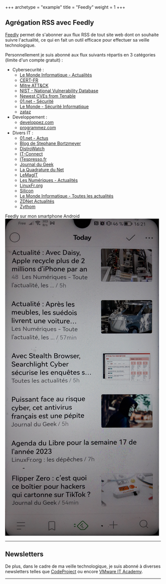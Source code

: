 +++
archetype = "example"
title = "Feedly"
weight = 1
+++

## Agrégation RSS avec Feedly

[Feedly](https://feedly.com) permet de s'abonner aux flux RSS de tout site web dont on souhaite suivre l'actualité, ce qui en fait un outil efficace pour effectuer sa veille technologique.

Personnellement je suis abonné aux flux suivants répartis en 3 catégories (limite d'un compte gratuit) :

- Cybersecurité :
	- [Le Monde Informatique - Actualités](https://www.lemondeinformatique.fr/)
	- [CERT-FR](https://www.cert.ssi.gouv.fr/)
	- [Mitre ATT&CK](https://attack.mitre.org/)
	- [NIST - National Vulnerability Database](https://nvd.nist.gov/)
	- [Newest CVEs from Tenable](https://www.tenable.com/)
	- [01.net - Sécurité](https://www.01net.com/)
	- [Le Monde - Sécurité Informatique](https://www.lemonde.fr/)
	- [zataz](https://www.zataz.com/)
- Developpement :
	- [developpez.com](https://www.developpez.com/)
	- [programmez.com](https://www.programmez.com/)
- Divers IT :
	- [01.net - Actus](https://www.01net.com/)
	- [Blog de Stephane Bortzmeyer](https://www.bortzmeyer.org/)
	- [DistroWatch](https://distrowatch.com/)
	- [IT-Connect](https://www.it-connect.fr/)
	- [ITespresso.fr](https://www.itespresso.fr/)
	- [Journal du Geek](https://www.journaldugeek.com/)
	- [La Quadrature du Net](https://www.laquadrature.net/)
	- [LeMagIT](https://www.lemagit.fr/)
	- [Les Numériques - Actualités](https://www.lesnumeriques.com/)
	- [LinuxFr.org](https://linuxfr.org/)
	- [Silicon](https://www.silicon.fr/)
	- [Le Monde Informatique - Toutes les actualités](https://www.lemondeinformatique.fr/)
	- [ZDNet Actualités](https://www.zdnet.fr/)
	- [Zythom](https://zythom-en.blogspot.com/)
  
Feedly sur mon smartphone Android
![Feedly Android](feedly_android.jpg)

---

## Newsletters

De plus, dans le cadre de ma veille technologique, je suis abonné à diverses newsletters telles que [CodeProject](https://www.codeproject.com) ou encore [VMware IT Academy](https://itacademy.brightspace.com).

---
